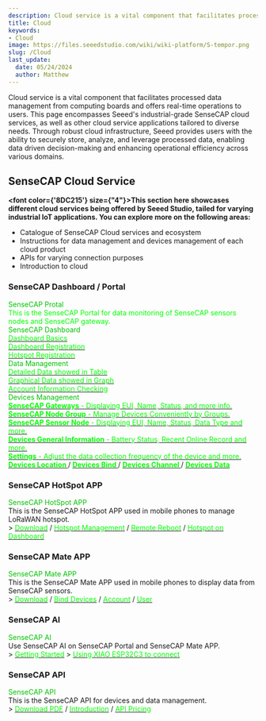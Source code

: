 ```yaml
---
description: Cloud service is a vital component that facilitates processed data management from computing boards and offers real-time operations to users. This page encompasses Seeed's industrial-grade SenseCAP cloud services, as well as other cloud service applications tailored to diverse needs.
title: Cloud
keywords:
- Cloud
image: https://files.seeedstudio.com/wiki/wiki-platform/S-tempor.png
slug: /Cloud
last_update:
  date: 05/24/2024
  author: Matthew
---
```



Cloud service is a vital component that facilitates processed data management from computing boards and offers real-time operations to users. This page encompasses Seeed's industrial-grade SenseCAP cloud services, as well as other cloud service applications tailored to diverse needs. Through robust cloud infrastructure, Seeed provides users with the ability to securely store, analyze, and leverage processed data, enabling data driven decision-making and enhancing operational efficiency across various domains.

## SenseCAP Cloud Service

<strong><font color={'8DC215'} size={"4"}>This section here showcases different cloud services being offered by Seeed Studio, tailed for varying industrial IoT applications. You can explore more on the following areas:</font></strong>

- Catalogue of SenseCAP Cloud services and ecosystem
- Instructions for data management and devices management of each cloud product
- APIs for varying connection purposes
- Introduction to cloud

### SenseCAP Dashboard / Portal

<div class="title_container">
    <div class="title_item" style={{textAlign: 'center'}}>
            <div class="start_card_title" style={{textAlign: 'center'}}><font color={'8DC215'} size={"6"}>SenseCAP Protal</font></div>
            <div class="start_card_title" style={{textAlign: 'center'}}><font color={'FFFFFF'} size={"3"}>This is the SenseCAP Portal for data monitoring of SenseCAP sensors nodes and SenseCAP gateway.</font></div>
    </div>
</div>

<div class="intro_container">
    <div class="intro_item" style={{textAlign: 'center'}}>
            <div class="start_card_title" style={{textAlign: 'center'}}><font color={'8DC215'} size={"5"}>SenseCAP Dashboard</font></div>
            <a href="https://wiki.seeedstudio.com//Cloud_Chain/SenseCAP_Dashboard/Dashboard_Basics" target="_blank"><span><font color={'FFFFFF'} size={"2"}> Dashboard Basics </font></span></a>
            <br/>
            <a href="https://wiki.seeedstudio.com//Cloud_Chain/SenseCAP_Dashboard/Dashboard_Registration" target="_blank"><span><font color={'FFFFFF'} size={"2"}> Dashboard Registration </font></span></a>
            <br/>
            <a href="https://wiki.seeedstudio.com//Cloud_Chain/SenseCAP_Dashboard/Hotspot_Registration" target="_blank"><span><font color={'FFFFFF'} size={"2"}> Hotspot Registration </font></span></a>
            <br/>
    </div>
    <div class="intro_item" style={{textAlign: 'center'}}>
            <div class="start_card_title" style={{textAlign: 'center'}}><font color={'8DC215'} size={"5"}>Data Management</font></div>
            <a href="https://wiki.seeedstudio.com//Cloud_Chain/SenseCAP_Portal/Detail_Introduction/Data_Management#table" target="_blank"><span><font color={'FFFFFF'} size={"2"}> Detailed Data showed in Table </font></span></a>
            <br/>
            <a href="https://wiki.seeedstudio.com//Cloud_Chain/SenseCAP_Portal/Detail_Introduction/Data_Management#graph" target="_blank"><span><font color={'FFFFFF'} size={"2"}> Graphical Data showed in Graph </font></span></a>
            <br/>
            <a href="https://wiki.seeedstudio.com//Cloud_Chain/SenseCAP_Portal/Detail_Introduction/Data_Management#check-account-info" target="_blank"><span><font color={'FFFFFF'} size={"2"}> Account Information Checking </font></span></a>
            <br/>
    </div>
</div>

<div class="independent_container">
    <div class="independent_item" style={{textAlign: 'left'}}>
            <div class="independent_title" style={{textAlign: 'center'}}><font color={'8DC215'} size={"5"}>Devices Management</font></div>
            <a href="https://wiki.seeedstudio.com//Cloud_Chain/SenseCAP_Portal/Detail_Introduction/Device_Management#gateway" target="_blank"><span><font color={'FFFFFF'} size={"2"}> <strong>SenseCAP Gateways</strong> - Displaying EUI, Name, Status, and more info.</font></span></a>
            <br/>
            <a href="https://wiki.seeedstudio.com//Cloud_Chain/SenseCAP_Portal/Detail_Introduction/Device_Management#node-group-management" target="_blank"><span><font color={'FFFFFF'} size={"2"}> <strong>SenseCAP Node Group</strong> - Manage Devices Conveniently by Groups. </font></span></a>
            <br/>
            <a href="https://wiki.seeedstudio.com//Cloud_Chain/SenseCAP_Portal/Detail_Introduction/Device_Management#sensor-node-management" target="_blank"><span><font color={'FFFFFF'} size={"2"}> <strong>SenseCAP Sensor Node</strong> - Displaying EUI, Name, Status, Data Type and more. </font></span></a>
            <br/>
            <a href="https://wiki.seeedstudio.com//Cloud_Chain/SenseCAP_Portal/Detail_Introduction/Device_Management#general-information" target="_blank"><span><font color={'FFFFFF'} size={"2"}> <strong>Devices General Information</strong> - Battery Status, Recent Online Record and more. </font></span></a>
            <br/>
            <a href="https://wiki.seeedstudio.com//Cloud_Chain/SenseCAP_Portal/Detail_Introduction/Device_Management#settings" target="_blank"><span><font color={'FFFFFF'} size={"2"}> <strong>Settings</strong> - Adjust the data collection frequency of the device and more. </font></span></a>
            <br/>
            <a href="https://wiki.seeedstudio.com//Cloud_Chain/SenseCAP_Portal/Detail_Introduction/Device_Management#location" target="_blank"><span><font color={'FFFFFF'} size={"2"}> <strong>Devices Location </strong></font></span></a> 
            /
            <a href="https://wiki.seeedstudio.com//Cloud_Chain/SenseCAP_Portal/Detail_Introduction/Device_Management#bind-device" target="_blank"><span><font color={'FFFFFF'} size={"2"}> <strong>Devices Bind </strong></font></span></a>
            /
            <a href="https://wiki.seeedstudio.com//Cloud_Chain/SenseCAP_Portal/Detail_Introduction/Device_Management#channel" target="_blank"><span><font color={'FFFFFF'} size={"2"}> <strong>Devices Channel </strong></font></span></a>
            /
            <a href="https://wiki.seeedstudio.com//Cloud_Chain/SenseCAP_Portal/Detail_Introduction/Device_Management#data" target="_blank"><span><font color={'FFFFFF'} size={"2"}> <strong>Devices Data </strong></font></span></a>
    </div>
</div>

### SenseCAP HotSpot APP

<div class="title_container">
    <div class="title_item" style={{textAlign: 'center'}}>
            <div class="start_card_title" style={{textAlign: 'center'}}><font color={'8DC215'} size={"6"}>SenseCAP HotSpot APP</font></div>
            This is the SenseCAP HotSpot APP used in mobile phones to manage LoRaWAN hotspot.
            <br/>
            > <a href="https://wiki.seeedstudio.com//Cloud_Chain/SenseCAP_Hotspot_APP/Download_APP" target="_blank"><span><font color={'FFFFFF'} size={"3"}>Download</font></span></a> / <a href="https://wiki.seeedstudio.com//Cloud_Chain/SenseCAP_Hotspot_APP/Hotspot_Management" target="_blank"><span><font color={'FFFFFF'} size={"3"}>Hotspot Management</font></span></a> / <a href="https://wiki.seeedstudio.com//Cloud_Chain/SenseCAP_Hotspot_APP/Remote Reboot" target="_blank"><span><font color={'FFFFFF'} size={"3"}>Remote Reboot</font></span></a> / <a href="https://wiki.seeedstudio.com//Cloud_Chain/SenseCAP_Hotspot_APP/Hotspot_Onboarding" target="_blank"><span><font color={'FFFFFF'} size={"3"}>Hotspot on Dashboard</font></span></a>
    </div>
</div>

### SenseCAP Mate APP

<div class="title_container">
    <div class="title_item" style={{textAlign: 'center'}}>
            <div class="start_card_title" style={{textAlign: 'center'}}><font color={'8DC215'} size={"6"}>SenseCAP Mate APP</font></div>
            This is the SenseCAP Mate APP used in mobile phones to display data from SenseCAP sensors.
            <br/>
            > <a href="https://wiki.seeedstudio.com//Cloud_Chain/SenseCAP_Mate_APP/SenseCAP_APP#download" target="_blank"><span><font color={'FFFFFF'} size={"3"}>Download</font></span></a> / <a href="https://wiki.seeedstudio.com//Cloud_Chain/SenseCAP_Mate_APP/SenseCAP_APP#config" target="_blank"><span><font color={'FFFFFF'} size={"3"}>Bind Devices</font></span></a> / <a href="https://wiki.seeedstudio.com//Cloud_Chain/SenseCAP_Mate_APP/SenseCAP_APP#account" target="_blank"><span><font color={'FFFFFF'} size={"3"}>Account</font></span></a> / <a href="https://wiki.seeedstudio.com//Cloud_Chain/SenseCAP_Mate_APP/SenseCAP_APP#user" target="_blank"><span><font color={'FFFFFF'} size={"3"}>User</font></span></a>
    </div>
</div>

### SenseCAP AI

<div class="title_container">
    <div class="title_item" style={{textAlign: 'center'}}>
            <div class="start_card_title" style={{textAlign: 'center'}}><font color={'8DC215'} size={"6"}>SenseCAP AI </font></div>
            Use SenseCAP AI on SenseCAP Portal and SenseCAP Mate APP.
            <br/>
            > <a href="https://wiki.seeedstudio.com/How_to_Use_SenseCAP_AI_on_SenseCAP_Portal_and_SenseCAP_Mate_APP" target="_blank"><span><font color={'FFFFFF'} size={"3"}>Getting Started</font></span></a> 
            > <a href="https://wiki.seeedstudio.com/xiao_esp32c3_sensecapai/" target="_blank"><span><font color={'FFFFFF'} size={"3"}>Using XIAO ESP32C3 to connect</font></span></a>
    </div>
</div>

### SenseCAP API

<div class="title_container">
    <div class="title_item" style={{textAlign: 'center'}}>
            <div class="start_card_title" style={{textAlign: 'center'}}><font color={'8DC215'} size={"6"}>SenseCAP API </font></div>
            This is the SenseCAP API for devices and data management.
            <br/>
            > <a href="https://sensecap-docs.seeed.cc/pdf/sensecap_opanapi_document_en.pdf" target="_blank"><span><font color={'FFFFFF'} size={"3"}>Download PDF</font></span></a> / <a href="https://wiki.seeedstudio.com//Cloud_Chain/SenseCAP_API/SenseCAP_API_Introduction" target="_blank"><span><font color={'FFFFFF'} size={"3"}>Introduction</font></span></a> / <a href="https://wiki.seeedstudio.com//Cloud_Chain/SenseCAP_API/API_pricing" target="_blank"><span><font color={'FFFFFF'} size={"3"}>API Pricing</font></span></a>
    </div>
</div>
